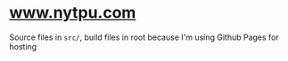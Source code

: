 # www.nytpu.com

Source files in `src/`, build files in root because I'm using Github Pages for hosting
